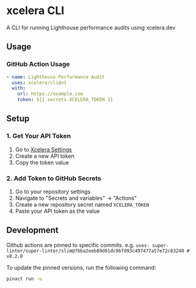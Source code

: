 # xcelera CLI

A CLI for running Lighthouse performance audits using xcelera.dev

## Usage

### GitHub Action Usage

```yaml
- name: Lighthouse Performance Audit
  uses: xcelera/cli@v1
  with:
    url: https://example.com
    token: ${{ secrets.XCELERA_TOKEN }}
```

## Setup

### 1. Get Your API Token

1. Go to [Xcelera Settings](https://xcelera.dev/settings/api-tokens)
2. Create a new API token
3. Copy the token value

### 2. Add Token to GitHub Secrets

1. Go to your repository settings
2. Navigate to "Secrets and variables" → "Actions"
3. Create a new repository secret named `XCELERA_TOKEN`
4. Paste your API token as the value

## Development

Github actions are pinned to specific commits. e.g.
`uses: super-linter/super-linter/slim@7bba2eeb89d01dc9bfd93c497477a57e72c83240 # v8.2.0`

To update the pinned versions, run the following command:

```bash
pinact run -u
```
